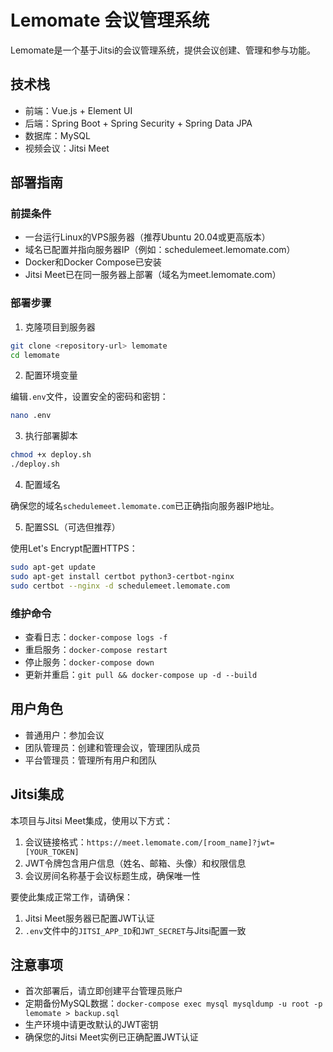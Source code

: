 # Lemomate 会议管理系统

Lemomate是一个基于Jitsi的会议管理系统，提供会议创建、管理和参与功能。

## 技术栈

- 前端：Vue.js + Element UI
- 后端：Spring Boot + Spring Security + Spring Data JPA
- 数据库：MySQL
- 视频会议：Jitsi Meet

## 部署指南

### 前提条件

- 一台运行Linux的VPS服务器（推荐Ubuntu 20.04或更高版本）
- 域名已配置并指向服务器IP（例如：schedulemeet.lemomate.com）
- Docker和Docker Compose已安装
- Jitsi Meet已在同一服务器上部署（域名为meet.lemomate.com）

### 部署步骤

1. 克隆项目到服务器

```bash
git clone <repository-url> lemomate
cd lemomate
```

2. 配置环境变量

编辑`.env`文件，设置安全的密码和密钥：

```bash
nano .env
```

3. 执行部署脚本

```bash
chmod +x deploy.sh
./deploy.sh
```

4. 配置域名

确保您的域名`schedulemeet.lemomate.com`已正确指向服务器IP地址。

5. 配置SSL（可选但推荐）

使用Let's Encrypt配置HTTPS：

```bash
sudo apt-get update
sudo apt-get install certbot python3-certbot-nginx
sudo certbot --nginx -d schedulemeet.lemomate.com
```

### 维护命令

- 查看日志：`docker-compose logs -f`
- 重启服务：`docker-compose restart`
- 停止服务：`docker-compose down`
- 更新并重启：`git pull && docker-compose up -d --build`

## 用户角色

- 普通用户：参加会议
- 团队管理员：创建和管理会议，管理团队成员
- 平台管理员：管理所有用户和团队

## Jitsi集成

本项目与Jitsi Meet集成，使用以下方式：

1. 会议链接格式：`https://meet.lemomate.com/[room_name]?jwt=[YOUR_TOKEN]`
2. JWT令牌包含用户信息（姓名、邮箱、头像）和权限信息
3. 会议房间名称基于会议标题生成，确保唯一性

要使此集成正常工作，请确保：

1. Jitsi Meet服务器已配置JWT认证
2. `.env`文件中的`JITSI_APP_ID`和`JWT_SECRET`与Jitsi配置一致

## 注意事项

- 首次部署后，请立即创建平台管理员账户
- 定期备份MySQL数据：`docker-compose exec mysql mysqldump -u root -p lemomate > backup.sql`
- 生产环境中请更改默认的JWT密钥
- 确保您的Jitsi Meet实例已正确配置JWT认证
